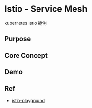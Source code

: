 # Istio - Service Mesh

kubernetes istio 範例

## Purpose

## Core Concept

## Demo

## Ref

* [istio-playground](https://github.com/chechiachang/istio-playground)
